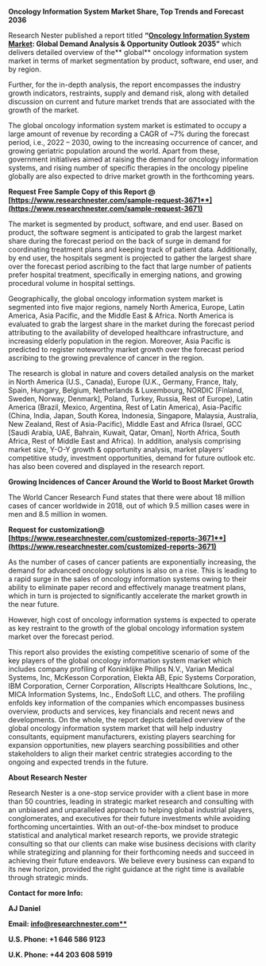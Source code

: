 ﻿<a name="_hlk85722676"></a>**Oncology Information System <a name="_hlk85727383"></a>Market Share, Top Trends and Forecast 2036** 

Research Nester published a report titled **“[Oncology Information System Market](https://www.researchnester.com/reports/oncology-information-system-market/3671): Global Demand Analysis & Opportunity Outlook 2035”** which delivers detailed overview of the** global** oncology information system market in terms of market segmentation by product, software, end user, and by region.

Further, for the in-depth analysis, the report encompasses the industry growth indicators, restraints, supply and demand risk, along with detailed discussion on current and future market trends that are associated with the growth of the market.

The global oncology information system market is estimated to occupy a large amount of revenue by recording a CAGR of ~7% during the forecast period, i.e., 2022 – 2030, owing to the increasing occurrence of cancer, and growing geriatric population around the world. Apart from these, government initiatives aimed at raising the demand for oncology information systems, and rising number of specific therapies in the oncology pipeline globally are also expected to drive market growth in the forthcoming years. 

<a name="_hlk168911023"></a><a name="_hlk168911453"></a>**Request Free Sample Copy of this Report @ [https://www.researchnester.com/sample-request-3671**](https://www.researchnester.com/sample-request-3671)**

The market is segmented by product, software, and end user. Based on product, the software segment is anticipated to grab the largest market share during the forecast period on the back of surge in demand for coordinating treatment plans and keeping track of patient data. Additionally, by end user, the hospitals segment is projected to gather the largest share over the forecast period ascribing to the fact that large number of patients prefer hospital treatment, specifically in emerging nations, and growing procedural volume in hospital settings.

Geographically, the global oncology information system market is segmented into five major regions, namely North America, Europe, Latin America, Asia Pacific, and the Middle East & Africa. North America is evaluated to grab the largest share in the market during the forecast period attributing to the availability of developed healthcare infrastructure, and increasing elderly population in the region. Moreover, Asia Pacific is predicted to register noteworthy market growth over the forecast period ascribing to the growing prevalence of cancer in the region. 

The research is global in nature and covers detailed analysis on the market in North America (U.S., Canada), Europe (U.K., Germany, France, Italy, Spain, Hungary, Belgium, Netherlands & Luxembourg, NORDIC [Finland, Sweden, Norway, Denmark], Poland, Turkey, Russia, Rest of Europe), Latin America (Brazil, Mexico, Argentina, Rest of Latin America), Asia-Pacific (China, India, Japan, South Korea, Indonesia, Singapore, Malaysia, Australia, New Zealand, Rest of Asia-Pacific), Middle East and Africa (Israel, GCC [Saudi Arabia, UAE, Bahrain, Kuwait, Qatar, Oman], North Africa, South Africa, Rest of Middle East and Africa). In addition, analysis comprising market size, Y-O-Y growth & opportunity analysis, market players’ competitive study, investment opportunities, demand for future outlook etc. has also been covered and displayed in the research report.

**Growing Incidences of Cancer Around the World to Boost Market Growth**

The World Cancer Research Fund states that there were about 18 million cases of cancer worldwide in 2018, out of which 9.5 million cases were in men and 8.5 million in women.

**Request for customization@  [https://www.researchnester.com/customized-reports-3671**](https://www.researchnester.com/customized-reports-3671)**

As the number of cases of cancer patients are exponentially increasing, the demand for advanced oncology solutions is also on a rise. This is leading to a rapid surge in the sales of oncology information systems owing to their ability to eliminate paper record and effectively manage treatment plans, which in turn is projected to significantly accelerate the market growth in the near future. 

However, high cost of oncology information systems is expected to operate as key restraint to the growth of the global oncology information system market over the forecast period.

This report also provides the existing competitive scenario of some of the key players of the global oncology information system market which includes company profiling of Koninklijke Philips N.V., Varian Medical Systems, Inc, McKesson Corporation, Elekta AB, Epic Systems Corporation, IBM Corporation, Cerner Corporation, Allscripts Healthcare Solutions, Inc., MICA Information Systems, Inc., EndoSoft LLC, and others. The profiling enfolds key information of the companies which encompasses business overview, products and services, key financials and recent news and developments. On the whole, the report depicts detailed overview of the global oncology information system market that will help industry consultants, equipment manufacturers, existing players searching for expansion opportunities, new players searching possibilities and other stakeholders to align their market centric strategies according to the ongoing and expected trends in the future.      

<a name="_hlk168910495"></a>**About Research Nester**

Research Nester is a one-stop service provider with a client base in more than 50 countries, leading in strategic market research and consulting with an unbiased and unparalleled approach to helping global industrial players, conglomerates, and executives for their future investments while avoiding forthcoming uncertainties. With an out-of-the-box mindset to produce statistical and analytical market research reports, we provide strategic consulting so that our clients can make wise business decisions with clarity while strategizing and planning for their forthcoming needs and succeed in achieving their future endeavors. We believe every business can expand to its new horizon, provided the right guidance at the right time is available through strategic minds.

**Contact for more Info:**

**AJ Daniel**

**Email: [info@researchnester.com**](mailto:info@researchnester.com)**

**U.S. Phone: +1 646 586 9123** 

**U.K. Phone: +44 203 608 5919**
